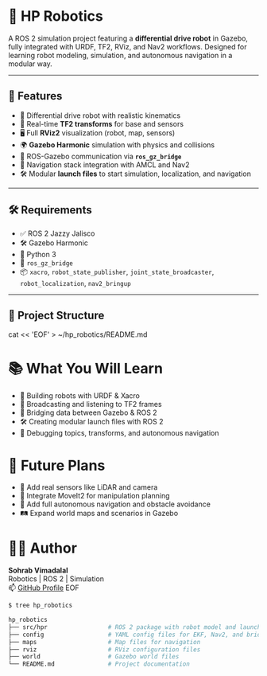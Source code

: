 
# 🤖 HP Robotics

A ROS 2 simulation project featuring a **differential drive robot** in Gazebo, fully integrated with URDF, TF2, RViz, and Nav2 workflows. Designed for learning robot modeling, simulation, and autonomous navigation in a modular way.

---

## 🚀 Features

- 🦾 Differential drive robot with realistic kinematics
- 📡 Real-time **TF2 transforms** for base and sensors
- 🖥️ Full **RViz2** visualization (robot, map, sensors)
- 🌍 **Gazebo Harmonic** simulation with physics and collisions
- 🔄 ROS-Gazebo communication via **`ros_gz_bridge`**
- 🧠 Navigation stack integration with AMCL and Nav2
- 🛠️ Modular **launch files** to start simulation, localization, and navigation

---

## 🛠️ Requirements

- ✅ ROS 2 Jazzy Jalisco
- 🛠️ Gazebo Harmonic
- 🐍 Python 3
- 🔗 `ros_gz_bridge`
- 📦 `xacro`, `robot_state_publisher`, `joint_state_broadcaster`, `robot_localization`, `nav2_bringup`

---

## 📁 Project Structure




cat << 'EOF' > ~/hp_robotics/README.md
# 📚 What You Will Learn

- 🧱 Building robots with URDF & Xacro
- 🔗 Broadcasting and listening to TF2 frames
- 🌉 Bridging data between Gazebo & ROS 2
- 🛠️ Creating modular launch files with ROS 2
- 🧪 Debugging topics, transforms, and autonomous navigation

# 🧠 Future Plans

- 🔧 Add real sensors like LiDAR and camera
- 📡 Integrate MoveIt2 for manipulation planning
- 🎯 Add full autonomous navigation and obstacle avoidance
- 🛤️ Expand world maps and scenarios in Gazebo

# 👨‍💻 Author

**Sohrab Vimadalal**  
Robotics | ROS 2 | Simulation  
📫 [GitHub Profile](https://github.com/Sohrab999)
EOF


```bash
$ tree hp_robotics

hp_robotics
├── src/hpr                 # ROS 2 package with robot model and launch files
├── config                  # YAML config files for EKF, Nav2, and bridges
├── maps                    # Map files for navigation
├── rviz                    # RViz configuration files
├── world                   # Gazebo world files
└── README.md               # Project documentation
